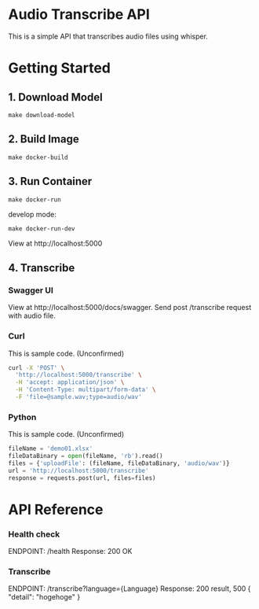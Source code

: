 # Audio Transcribe API
This is a simple API that transcribes audio files using whisper.

# Getting Started

## 1. Download Model
```
make download-model
```

## 2. Build Image

```
make docker-build
```

## 3. Run Container

```
make docker-run
```

develop mode:
```
make docker-run-dev
```

View at http://localhost:5000

## 4. Transcribe

### Swagger UI
View at http://localhost:5000/docs/swagger. 
Send post /transcribe request with audio file.

### Curl
This is sample code. (Unconfirmed)

```bash
curl -X 'POST' \
  'http://localhost:5000/transcribe' \
  -H 'accept: application/json' \
  -H 'Content-Type: multipart/form-data' \
  -F 'file=@sample.wav;type=audio/wav'
```

### Python
This is sample code. (Unconfirmed)

```python
fileName = 'demo01.xlsx'
fileDataBinary = open(fileName, 'rb').read()
files = {'uploadFile': (fileName, fileDataBinary, 'audio/wav')}
url = 'http://localhost:5000/transcribe'
response = requests.post(url, files=files)
```

# API Reference

### Health check
ENDPOINT: /health
Response: 200 OK

### Transcribe
ENDPOINT: /transcribe?language={Language}
Response: 200 result, 500 { "detail": "hogehoge" }
